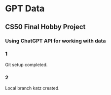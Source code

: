 # GPT Data
## CS50 Final Hobby Project
### Using ChatGPT API for working with data

### 1
Git setup completed.

### 2
Local branch katz created.
